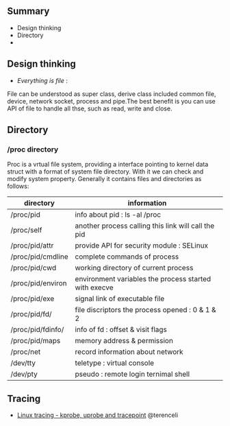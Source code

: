 ## Summary
- Design thinking
- Directory
- 

## Design thinking
 - _Everything is file_ : 
 
  File can be understood as super class, derive class included common file, device, network socket, process and pipe.The best benefit is you can use API of file to handle all thse, such as read, write and close.

## Directory
### /proc directory
  Proc is a vrtual file system, providing a interface pointing to kernel data struct with a format of system file directory. With it we can check and modify system property.
   Generally it contains files and directories as follows:
  
  | directory  | information |
| ------------- | ------------- |
| /proc/pid | info about pid : ls -al /proc |
| /proc/self | another process calling this link will call the pid |
| /proc/pid/attr | provide API for security module : SELinux |
| /proc/pid/cmdline | complete commands of process  |
| /proc/pid/cwd | working directory of current process   |
| /proc/pid/environ | environment variables the process started with execve |
| /proc/pid/exe | signal link of executable file |
| /proc/pid/fd/ | file discriptors the process opened : 0 & 1 & 2 |
| /proc/pid/fdinfo/ |info of fd : offset & visit flags |
| /proc/pid/maps | memory address & permission |
| /proc/net | record information about network |
| /dev/tty | teletype : virtual console  |
| /dev/pty| pseudo : remote login ternimal shell |

## Tracing
- [Linux tracing - kprobe, uprobe and tracepoint](https://terenceli.github.io/%E6%8A%80%E6%9C%AF/2020/08/05/tracing-basic) @terenceli


